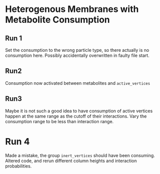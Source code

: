 # Heterogenous Membranes with Metabolite Consumption

## Run 1
Set the consumption to the wrong particle type, so there actually is no consumption here.
Possibly accidentally overwritten in faulty file start.

## Run2 
Consumption now activated between metabolites and `active_vertices`

## Run3
Maybe it is not such a good idea to have consumption of active vertices happen at the same range as the cutoff of their interactions.
Vary the consumption range to be less than interaction range.

# Run 4
Made a mistake, the group `inert_vertices` should have been consuming.
Altered code, and rerun different column heights and interaction probabilities.